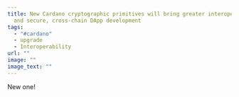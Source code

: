 ```yaml
---
title: New Cardano cryptographic primitives will bring greater interoperability
  and secure, cross-chain DApp development
tags:
  - "#cardano"
  - upgrade
  - Interoperability
url: ""
image: ""
image_text: ""
---
```


New one!
